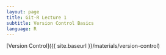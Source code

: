 ```yaml
---
layout: page
title: Git-R Lecture 1
subtitle: Version Control Basics
language: R
---
```


[Version Control]({{ site.baseurl }}/materials/version-control)
